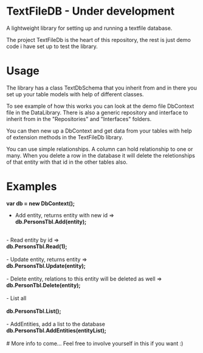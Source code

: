 # TextFileDB - Under development
A lightweight library for setting up and running a textfile database.

The project TextFileDb is the heart of this repository, the rest is just demo
code i have set up to test the library.

# Usage
The library has a class TextDbSchema that you inherit from and in there you set up
your table models with help of different classes.

To see example of how this works you can look at the demo file DbContext file in the 
DataLibrary. There is also a generic repository and interface to inherit from in the 
"Repositories" and "Interfaces" folders.

You can then new up a DbContext and get data from your tables with help of extension 
methods in the TextFileDb library.

You can use simple relationships. A column can hold relationship to one or many.
When you delete a row in the database it will delete the reletionships of that entity
with that id in the other tables also.

# Examples

<b>var db = new DbContext();</b>

- Add entity, returns entity with new id =><br/>
<b>db.PersonsTbl.Add(entity);</b><br/>
<br/>
- Read entity by id =><br/>
<b>db.PersonsTbl.Read<Person>(1);</b><br/>
<br/>
- Update entity, returns entity => <br/>
<b>db.PersonsTbl.Update(entity);</b><br/>
<br/>
- Delete entity, relations to this entity will be deleted as well => <br/>
<b>db.PersonTbl.Delete(entity);</b><br/>
<br/>
- List all<br><br/>
<b>db.PersonsTbl.List<Person>();</b><br/>
<br/>
- AddEntities, add a list<entity> to the database<br/>
<b>db.PersonsTbl.AddEntities(entityList);</b><br/>
<br/>
# More info to come...
Feel free to involve yourself in this if you want :)
